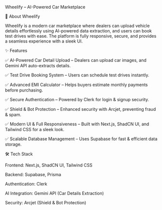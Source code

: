 Wheelify – AI-Powered Car Marketplace

🚀 About Wheelify

Wheelify is a modern car marketplace where dealers can upload vehicle details effortlessly using AI-powered data extraction, and users can book test drives with ease. The platform is fully responsive, secure, and provides a seamless experience with a sleek UI.


✨ Features

✅ AI-Powered Car Detail Upload – Dealers can upload car images, and Gemini API auto-extracts details.

✅ Test Drive Booking System – Users can schedule test drives instantly.

✅ Advanced EMI Calculator – Helps buyers estimate monthly payments before purchasing.

✅ Secure Authentication – Powered by Clerk for login & signup security.

✅ Shield & Bot Protection – Enhanced security with Arcjet, preventing fraud & spam.

✅ Modern UI & Full Responsiveness – Built with Next.js, ShadCN UI, and Tailwind CSS for a sleek look.

✅ Scalable Database Management – Uses Supabase for fast & efficient data storage.


🛠️ Tech Stack

Frontend: Next.js, ShadCN UI, Tailwind CSS


Backend: Supabase, Prisma


Authentication: Clerk


AI Integration: Gemini API (Car Details Extraction)


Security: Arcjet (Shield & Bot Protection)


